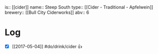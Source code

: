 is:: [[cider]]
name:: Steep South
type:: [[Cider - Traditional - Apfelwein]]
brewery:: [[Bull City Ciderworks]]
abv:: 6

# Log
- [x] [[2017-05-04]] #do/drink/cider 👍
